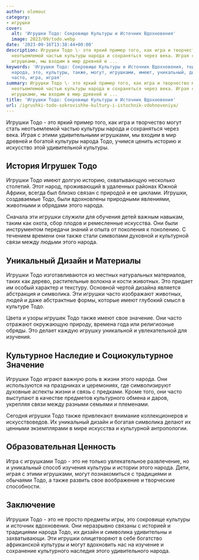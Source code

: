 ```yaml
---
author: olomouc
category:
- игрушки
cover:
  alt: 'Игрушки Тодо: Сокровище Культуры и Источник Вдохновения'
  image: 2023/09/todo.webp
date: '2023-09-16T13:38:44+00:00'
description: Игрушки Тодо \- это яркий пример того, как игра и творчество могут стать
  неотъемлемой частью культуры народа и сохраняться через века. Играя с этими удивительными
  игрушками, мы входим в мир древней и ...
keywords: 'Игрушки Тодо: Сокровище Культуры и Источник Вдохновения, тодо, игрушки,
  народа, это, культуры, также, могут, игрушками, имеют, уникальный, дизайн, символика,
  часто, игра, играя'
summary: Игрушки Тодо \- это яркий пример того, как игра и творчество могут стать
  неотъемлемой частью культуры народа и сохраняться через века. Играя с этими удивительными
  игрушками, мы входим в мир древней и ...
title: 'Игрушки Тодо: Сокровище Культуры и Источник Вдохновения'
url: /igrushki-todo-sokrovishhe-kultury-i-istochnik-vdohnoveniya/
---
```


Игрушки Тодо \- это яркий пример того, как игра и творчество могут стать неотъемлемой частью культуры народа и сохраняться через века. Играя с этими удивительными игрушками, мы входим в мир древней и богатой культуры народа Тодо, учимся ценить историю и искусство этой удивительной культуры.

## История Игрушек Тодо

Игрушки Тодо имеют долгую историю, охватывающую несколько столетий. Этот народ, проживающий в удаленных районах Южной Африки, всегда был близко связан с природой и ее циклами. Игрушки, создаваемые Тодо, были вдохновлены природными явлениями, животными и обрядами этого народа.

Сначала эти игрушки служили для обучения детей важным навыкам, таким как охота, сбор плодов и ремесленные искусства. Они были инструментом передачи знаний и опыта от поколения к поколению. С течением времени они также стали символами духовной и культурной связи между людьми этого народа.

## Уникальный Дизайн и Материалы

Игрушки Тодо изготавливаются из местных натуральных материалов, таких как дерево, растительные волокна и кости животных. Это придает им особый характер и текстуру. Основной чертой дизайна является абстракция и символика. Эти игрушки часто изображают животных, людей и даже абстрактные формы, которые имеют глубокий смысл в культуре Тодо.

Цвета и узоры игрушек Тодо также имеют свое значение. Они часто отражают окружающую природу, времена года или религиозные обряды. Это делает каждую игрушку уникальной и увлекательной для изучения.

## Культурное Наследие и Социокультурное Значение

Игрушки Тодо играют важную роль в жизни этого народа. Они используются на праздниках и церемониях, где символизируют духовные аспекты жизни и связь с предками. Кроме того, они часто выступают в качестве предметов культурного обмена и даров, укрепляя связи между разными семьями и племенами.

Сегодня игрушки Тодо также привлекают внимание коллекционеров и искусствоведов. Их уникальный дизайн и богатая символика делают их ценными экземплярами в мире искусства и культурной антропологии.

## Образовательная Ценность

Игра с игрушками Тодо \- это не только увлекательное развлечение, но и уникальный способ изучения культуры и истории этого народа. Дети, играя с этими игрушками, могут познакомиться с традициями и обычаями Тодо, а также развить свое воображение и творческие способности.

## Заключение

Игрушки Тодо \- это не просто предметы игры, это сокровище культуры и источник вдохновения. Они неразрывно связаны с историей и традициями народа Тодо, их дизайн и символика удивительны и захватывающи. Эти игрушки олицетворяют в себе богатство африканской культуры и могут вдохновить нас на изучение и сохранение культурного наследия этого удивительного народа.